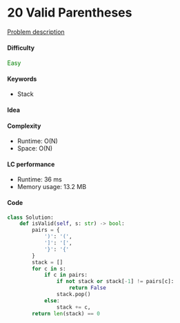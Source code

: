 20 Valid Parentheses
=======================
[Problem description](https://leetcode.com/problems/valid-parentheses/)

#### Difficulty
<span style="color:green">Easy</span>

#### Keywords
- Stack

#### Idea


#### Complexity
- Runtime: O(N)
- Space: O(N)

#### LC performance
- Runtime: 36 ms
- Memory usage: 13.2 MB

#### Code
```python
class Solution:
    def isValid(self, s: str) -> bool:
        pairs = {
            ')': '(',
            ']': '[',
            '}': '{'            
        }
        stack = []
        for c in s:
            if c in pairs:
                if not stack or stack[-1] != pairs[c]:
                    return False
                stack.pop()
            else:
                stack += c,
        return len(stack) == 0
```